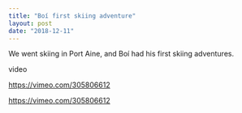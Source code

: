 ```yaml
---
title: "Boí first skiing adventure"
layout: post
date: "2018-12-11"
---
```


We went skiing in Port Aine, and Boí had his first skiing adventures. 

video

https://vimeo.com/305806612

https://vimeo.com/305806612
